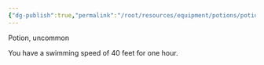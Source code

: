 ```yaml
---
{"dg-publish":true,"permalink":"/root/resources/equipment/potions/potion-of-swimming/"}
---
```


Potion, uncommon 

You have a swimming speed of 40 feet for one hour.
